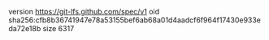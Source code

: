 version https://git-lfs.github.com/spec/v1
oid sha256:cfb8b36741947e78a53155bef6ab68a01d4aadcf6f964f17430e933eda72e18b
size 6317

